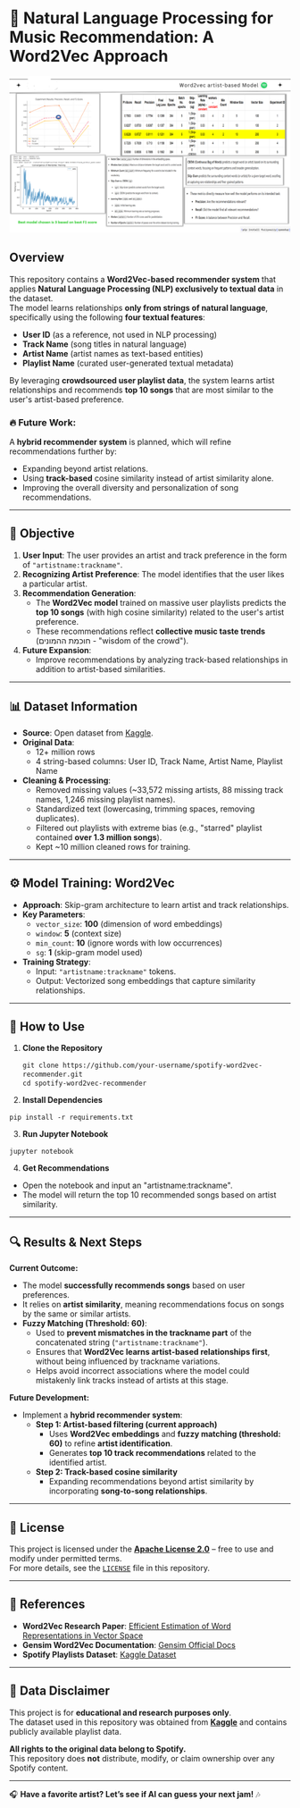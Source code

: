 # 🎵 Natural Language Processing for Music Recommendation: A Word2Vec Approach

![presentationSlide](presentation/presentationSlide.png)

## Overview
This repository contains a **Word2Vec-based recommender system** that applies **Natural Language Processing (NLP) exclusively to textual data** in the dataset.  
The model learns relationships **only from strings of natural language**, specifically using the following **four textual features**:
- **User ID** (as a reference, not used in NLP processing)
- **Track Name** (song titles in natural language)
- **Artist Name** (artist names as text-based entities)
- **Playlist Name** (curated user-generated textual metadata)

By leveraging **crowdsourced user playlist data**, the system learns artist relationships and recommends **top 10 songs** that are most similar to the user's artist-based preference.


### 🔥 Future Work:
A **hybrid recommender system** is planned, which will refine recommendations further by:
- Expanding beyond artist relations.
- Using **track-based** cosine similarity instead of artist similarity alone.
- Improving the overall diversity and personalization of song recommendations.

---

## 📌 Objective
1. **User Input**: The user provides an artist and track preference in the form of `"artistname:trackname"`.
2. **Recognizing Artist Preference**: The model identifies that the user likes a particular artist.
3. **Recommendation Generation**:  
   - The **Word2Vec model** trained on massive user playlists predicts the **top 10 songs** (with high cosine similarity) related to the user's artist preference.
   - These recommendations reflect **collective music taste trends** (חוכמת ההמונים - "wisdom of the crowd").
4. **Future Expansion**:  
   - Improve recommendations by analyzing track-based relationships in addition to artist-based similarities.

---

## 📊 Dataset Information
- **Source**: Open dataset from [Kaggle](https://www.kaggle.com/datasets/andrewmvd/spotify-playlists/data?select=spotify_dataset.csv).  
- **Original Data**:  
  - 12+ million rows  
  - 4 string-based columns: User ID, Track Name, Artist Name, Playlist Name  
- **Cleaning & Processing**:  
  - Removed missing values (~33,572 missing artists, 88 missing track names, 1,246 missing playlist names).  
  - Standardized text (lowercasing, trimming spaces, removing duplicates).  
  - Filtered out playlists with extreme bias (e.g., "starred" playlist contained **over 1.3 million songs**).  
  - Kept ~10 million cleaned rows for training.  

---

## ⚙️ Model Training: Word2Vec
- **Approach**: Skip-gram architecture to learn artist and track relationships.  
- **Key Parameters**:  
  - `vector_size`: **100** (dimension of word embeddings)  
  - `window`: **5** (context size)  
  - `min_count`: **10** (ignore words with low occurrences)  
  - `sg`: **1** (skip-gram model used)  
- **Training Strategy**:  
  - Input: `"artistname:trackname"` tokens.  
  - Output: Vectorized song embeddings that capture similarity relationships.  

---

## 🎯 How to Use
1. **Clone the Repository**  
   ```
   git clone https://github.com/your-username/spotify-word2vec-recommender.git
   cd spotify-word2vec-recommender
   ```

2. **Install Dependencies**
```
pip install -r requirements.txt
```

3. **Run Jupyter Notebook**
```
jupyter notebook
```

4. **Get Recommendations**
- Open the notebook and input an "artistname:trackname".
- The model will return the top 10 recommended songs based on artist similarity.

---

## 🔍 Results & Next Steps

**Current Outcome:**  
- The model **successfully recommends songs** based on user preferences.  
- It relies on **artist similarity**, meaning recommendations focus on songs by the same or similar artists.
- **Fuzzy Matching (Threshold: 60)**:  
  - Used to **prevent mismatches in the trackname part** of the concatenated string (`"artistname:trackname"`).  
  - Ensures that **Word2Vec learns artist-based relationships first**, without being influenced by trackname variations.  
  - Helps avoid incorrect associations where the model could mistakenly link tracks instead of artists at this stage.

**Future Development:**  
- Implement a **hybrid recommender system**:
  - **Step 1: Artist-based filtering (current approach)**  
    - Uses **Word2Vec embeddings** and **fuzzy matching (threshold: 60)** to refine **artist identification**.  
    - Generates **top 10 track recommendations** related to the identified artist.  
  - **Step 2: Track-based cosine similarity**
    - Expanding recommendations beyond artist similarity by incorporating **song-to-song relationships**.
   
---

## 📜 License
This project is licensed under the **[Apache License 2.0](https://www.apache.org/licenses/LICENSE-2.0)** – free to use and modify under permitted terms.  
For more details, see the [`LICENSE`](LICENSE) file in this repository.

---

## 🔗 References
- **Word2Vec Research Paper**: [Efficient Estimation of Word Representations in Vector Space](https://arxiv.org/abs/1301.3781)  
- **Gensim Word2Vec Documentation**: [Gensim Official Docs](https://radimrehurek.com/gensim/models/word2vec.html)  
- **Spotify Playlists Dataset**: [Kaggle Dataset](https://www.kaggle.com/datasets/andrewmvd/spotify-playlists/data?select=spotify_dataset.csv)  

---

## 📢 Data Disclaimer
This project is for **educational and research purposes only**.  
The dataset used in this repository was obtained from **[Kaggle](https://www.kaggle.com/datasets/andrewmvd/spotify-playlists/data?select=spotify_dataset.csv)** and contains publicly available playlist data.  

**All rights to the original data belong to Spotify.**  
This repository does **not** distribute, modify, or claim ownership over any Spotify content.

---

🎧 **Have a favorite artist? Let’s see if AI can guess your next jam!** 🎶  


